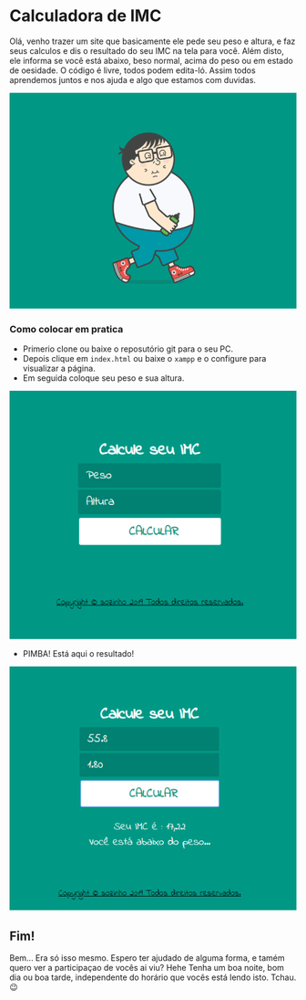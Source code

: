 # Calculadora de IMC

Olá, venho trazer um site que basicamente ele pede seu peso e altura, e faz seus calculos e dis o resultado do seu IMC na tela para você.
Além disto, ele informa se você está abaixo, beso normal, acima do peso ou em estado de oesidade.
O código é livre, todos podem edita-ló. Assim todos aprendemos juntos e nos ajuda e algo que estamos com duvidas.

![caminhada](https://github.com/AG-Bots/calcular-IMC/blob/master/caminhada.gif)

### Como colocar em pratica

* Primerio clone ou baixe o reposutório git para o seu PC.
* Depois clique em ```index.html``` ou baixe o ```xampp``` e o configure para visualizar a página.
* Em seguida coloque seu peso e sua altura.

![colocar](https://github.com/AG-Bots/calcular-IMC/blob/master/colocar.png)

* PIMBA! Está aqui o resultado!

![res](https://github.com/AG-Bots/calcular-IMC/blob/master/res.png)

## Fim!
Bem... Era só isso mesmo. Espero ter ajudado de alguma forma, e tamém quero ver a participaçao de vocês ai viu?
Hehe Tenha um boa noite, bom dia ou boa tarde, independente do horário que vocês está lendo isto. Tchau. :wink:
